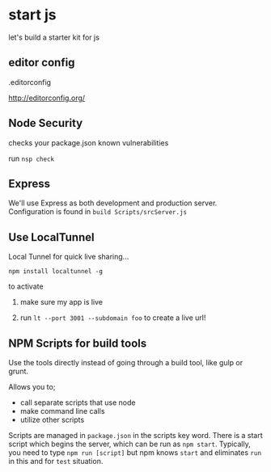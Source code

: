 # start js

let's build a starter kit for js

## editor config

.editorconfig

http://editorconfig.org/

## Node Security

checks your package.json known vulnerabilities

run `nsp check`

## Express

We'll use Express as both development and production server. Configuration is found in `build
Scripts/srcServer.js`

## Use LocalTunnel

Local Tunnel for quick live sharing...

`npm install localtunnel -g`

to activate
1. make sure my app is live

2. run `lt --port 3001 --subdomain foo` to create a live url!

## NPM Scripts for build tools

Use the tools directly instead of going through a build tool, like gulp or grunt.

Allows you to;
- call separate scripts that use node
- make command line calls
- utilize other scripts

Scripts are managed in `package.json` in the scripts key word. There is a start script which begins the server, which can be run as `npm start`. Typically, you need to type `npm run [script]` but npm knows `start` and eliminates `run` in this and for `test` situation.
